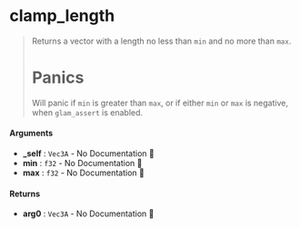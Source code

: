 # clamp\_length

>  Returns a vector with a length no less than `min` and no more than `max`.
>  # Panics
>  Will panic if `min` is greater than `max`, or if either `min` or `max` is negative, when `glam_assert` is enabled.

#### Arguments

- **\_self** : `Vec3A` \- No Documentation 🚧
- **min** : `f32` \- No Documentation 🚧
- **max** : `f32` \- No Documentation 🚧

#### Returns

- **arg0** : `Vec3A` \- No Documentation 🚧